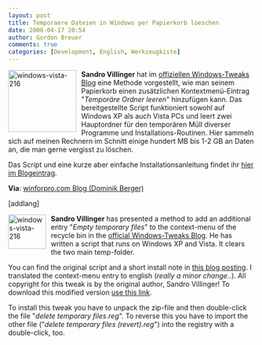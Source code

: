 ```yaml
---
layout: post
title: Temporaere Dateien in Windows per Papierkorb loeschen
date: 2008-04-17 20:54
author: Gordon Breuer
comments: true
categories: [Development, English, Werkzeugkiste]
---
```

<p><a href="http://static.gordon-breuer.de/img/TemporreDateieninWindowsperPapierkorblsc_A24D/windows-vista-216_2.jpg" rel="lightbox"><img style="border-top-width: 0px; border-left-width: 0px; border-bottom-width: 0px; margin: 0px 10px 0px 0px; border-right-width: 0px" height="126" alt="windows-vista-216" src="http://anheledirwp.blob.core.windows.net/wordpress/2008/04/windows-vista-216_thumb.jpg" width="139" align="left" border="0"/></a> <strong>Sandro Villinger</strong> hat im <a href="http://www.windows-tweaks.info/Blog/" target="_blank">offiziellen Windows-Tweaks Blog</a> eine Methode vorgestellt, wie man seinem Papierkorb einen zusätzlichen Kontextmenü-Eintrag "<em>Temporäre Ordner leeren</em>" hinzufügen kann. Das bereitgestellte Script funktioniert sowohl auf Windows XP als auch Vista PCs und leert zwei Hauptordner für den temporären Müll diverser Programme und Installations-Routinen. Hier sammeln sich auf meinen Rechnern im Schnitt einige hundert MB bis 1-2 GB an Daten an, die man gerne vergisst zu löschen.</p> <p>Das Script und eine kurze aber einfache Installationsanleitung findet ihr <a href="http://www.windows-tweaks.info/Blog/wp-trackback.php?p=524" target="_blank">hier im Blogeintrag</a>.</p> <p><strong>Via</strong>: <a href="http://blog.winforpro.com/wp-trackback.php?p=38" target="_blank">winforpro.com Blog (Dominik Berger)</a></p> <p>[addlang]</p> <p><a href="http://static.gordon-breuer.de/img/TemporreDateieninWindowsperPapierkorblsc_A24D/windows-vista-216_2.jpg" rel="lightbox"><img style="border-top-width: 0px; border-left-width: 0px; border-bottom-width: 0px; margin: 0px 10px 0px 0px; border-right-width: 0px" height="70" alt="windows-vista-216" src="http://anheledirwp.blob.core.windows.net/wordpress/2008/04/windows-vista-216_thumb.jpg" width="77" align="left" border="0"/></a><strong>Sandro Villinger</strong> has presented a method to add an additional entry "<em>Empty temporary files</em>" to the context-menu of the recycle bin in the <a href="http://www.windows-tweaks.info/Blog/" target="_blank">official Windows-Tweaks Blog</a>. He has written a script that runs on Windows XP and Vista. It clears the two main temp-folder.</p> <p>You can find the original script and a short install note in <a href="http://www.windows-tweaks.info/Blog/wp-trackback.php?p=524" target="_blank">this blog posting</a>. I translated the context-menu entry to english (<em>really a minor change..</em>). All copyright for this tweak is by the original author, Sandro Villinger! To download this modified version <a href="http://static.gordon-breuer.de/files/sourcecode/tempdelete.zip" target="_blank">use this link</a>.</p> <p>To install this tweak you have to unpack the zip-file and then double-click the file "<em>delete temporary files.reg</em>". To reverse this you have to import the other file ("<em>delete temporary files (revert).reg</em>") into the registry with a double-click, too.</p>
